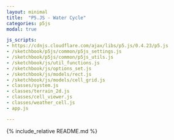 ```yaml
---
layout: minimal
title:  "P5.JS - Water Cycle"
categories: p5js
modal: true

js_scripts:
- https://cdnjs.cloudflare.com/ajax/libs/p5.js/0.4.23/p5.js
- /sketchbook/p5js/common/p5js_settings.js
- /sketchbook/p5js/common/p5js_utils.js
- /sketchbook/js/util_functions.js
- /sketchbook/js/options_set.js
- /sketchbook/js/models/rect.js
- /sketchbook/js/models/cell_grid.js
- classes/system.js
- classes/terrain_2d.js
- classes/cell_viewer.js
- classes/weather_cell.js
- app.js

---
```


{% include_relative README.md %}
